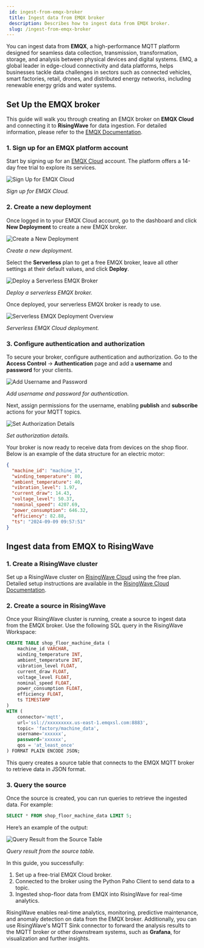 ```yaml
---
 id: ingest-from-emqx-broker
 title: Ingest data from EMQX broker
 description: Describes how to ingest data from EMQX broker.
 slug: /ingest-from-emqx-broker
---
```

<head>
  <link rel="canonical" href="https://docs.risingwave.com/docs/current/ingest-from-emqx-broker/" />
</head>


You can ingest data from **EMQX**, a high-performance MQTT platform designed for seamless data collection, transmission, transformation, storage, and analysis between physical devices and digital systems. EMQ, a global leader in edge-cloud connectivity and data platforms, helps businesses tackle data challenges in sectors such as connected vehicles, smart factories, retail, drones, and distributed energy networks, including renewable energy grids and water systems.

## Set Up the EMQX broker

This guide will walk you through creating an EMQX broker on **EMQX Cloud** and connecting it to **RisingWave** for data ingestion. For detailed information, please refer to the [EMQX Documentation](https://docs.emqx.com/en/).

### 1. Sign up for an EMQX platform account

Start by signing up for an [EMQX Cloud](https://accounts.emqx.com/signup?continue=https%3A%2F%2Fwww.emqx.com%2Fcn%2Fcloud) account. The platform offers a 14-day free trial to explore its services.

![Sign Up for EMQX Cloud](https://github.com/user-attachments/assets/2dce9797-8510-4494-bc35-d6470242d309)

*Sign up for EMQX Cloud.*

### 2. Create a new deployment

Once logged in to your EMQX Cloud account, go to the dashboard and click **New Deployment** to create a new EMQX broker.

![Create a New Deployment](https://github.com/user-attachments/assets/a9cdff11-d5b1-465b-9041-3bfc267aca7b)

*Create a new deployment.*

Select the **Serverless** plan to get a free EMQX broker, leave all other settings at their default values, and click **Deploy**.

![Deploy a Serverless EMQX Broker](https://github.com/user-attachments/assets/4344fcf4-e49a-4b6e-9fd9-e2e7a71ddc65)

*Deploy a serverless EMQX broker.*

Once deployed, your serverless EMQX broker is ready to use.

![Serverless EMQX Deployment Overview](https://github.com/user-attachments/assets/1a2f7844-ce5b-4e7a-82cf-576522ba1829)

*Serverless EMQX Cloud deployment.*

### 3. Configure authentication and authorization

To secure your broker, configure authentication and authorization. Go to the **Access Control** -> **Authentication** page and add a **username** and **password** for your clients.

![Add Username and Password](https://github.com/user-attachments/assets/c8ebb513-4d30-4798-b894-d6ba8feb987b)

*Add username and password for authentication.*

Next, assign permissions for the username, enabling **publish** and **subscribe** actions for your MQTT topics.

![Set Authorization Details](https://github.com/user-attachments/assets/24a62c6d-4f75-4ef4-b055-4ce25c6a98be)

*Set authorization details.*

Your broker is now ready to receive data from devices on the shop floor. Below is an example of the data structure for an electric motor:

```json
{
  "machine_id": "machine_1",
  "winding_temperature": 80,
  "ambient_temperature": 40,
  "vibration_level": 1.97,
  "current_draw": 14.43,
  "voltage_level": 50.37,
  "nominal_speed": 4207.69,
  "power_consumption": 646.32,
  "efficiency": 82.88,
  "ts": "2024-09-09 09:57:51"
}
```

## Ingest data from EMQX to RisingWave

### 1. Create a RisingWave cluster

Set up a RisingWave cluster on [RisingWave Cloud](https://cloud.risingwave.com/) using the free plan. Detailed setup instructions are available in the [RisingWave Cloud Documentation](https://docs.risingwave.com/cloud/manage-clusters/).

### 2. Create a source in RisingWave

Once your RisingWave cluster is running, create a source to ingest data from the EMQX broker. Use the following SQL query in the RisingWave Workspace:

```sql
CREATE TABLE shop_floor_machine_data (
    machine_id VARCHAR,
    winding_temperature INT,
    ambient_temperature INT,
    vibration_level FLOAT,
    current_draw FLOAT,
    voltage_level FLOAT,
    nominal_speed FLOAT, 
    power_consumption FLOAT,
    efficiency FLOAT,
    ts TIMESTAMP
)
WITH (
    connector='mqtt',
    url='ssl://xxxxxxxxx.us-east-1.emqxsl.com:8883',
    topic= 'factory/machine_data',
    username='xxxxxx',
    password='xxxxxx',
    qos = 'at_least_once'
) FORMAT PLAIN ENCODE JSON;
```

This query creates a source table that connects to the EMQX MQTT broker to retrieve data in JSON format.

### 3. Query the source

Once the source is created, you can run queries to retrieve the ingested data. For example:

```sql
SELECT * FROM shop_floor_machine_data LIMIT 5;
```

Here’s an example of the output:

![Query Result from the Source Table](https://github.com/user-attachments/assets/ab3a7ad7-6120-4420-b5af-157ff78b5067)

*Query result from the source table.*

In this guide, you successfully:

1. Set up a free-trial EMQX Cloud broker.
2. Connected to the broker using the Python Paho Client to send data to a topic.
3. Ingested shop-floor data from EMQX into RisingWave for real-time analytics.

RisingWave enables real-time analytics, monitoring, predictive maintenance, and anomaly detection on data from the EMQX broker. Additionally, you can use RisingWave's MQTT Sink connector to forward the analysis results to the MQTT broker or other downstream systems, such as **Grafana**, for visualization and further insights.

